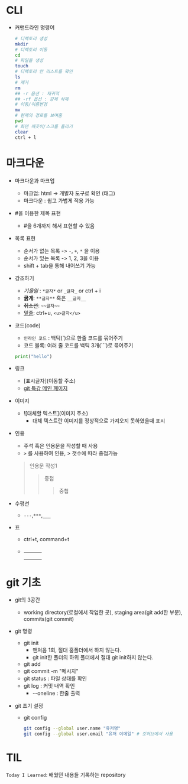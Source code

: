 # CLI

- 커맨드라인 명령어

  ```bash
  # 디렉토리 생성
  mkdir
  # 디렉토리 이동
  cd
  # 파일을 생성
  touch
  # 디렉토리 안 리스트를 확인
  ls
  # 제거
  rm
  ## -r 옵션 : 재귀적 
  ## -rf 옵션 : 강제 삭제
  # 이동/이름변경
  mv
  # 현재의 경로를 보여줌
  pwd
  # 화면 깨끗이/스크롤 올리기
  clear
  ctrl + l 
  ```

  

# 마크다운 

- 마크다운과 마크업
  - 마크업: html -> 개발자 도구로 확인 (태그)
  - 마크다운 : 쉽고 가볍게 적용 가능

- #을 이용한 제목 표현
  -  #을 6개까지 해서 표현할 수 있음

- 목록 표현

   - 순서가 없는 목록 -> `-`, `+`, `*` 을 이용
   - 순서가 있는 목록 -> 1, 2, 3을 이용
   - shift + tab을 통해 내어쓰기 가능

- 강조하기

   - *기울임* : `*글자*` or `_글자_` or ctrl + i
   - **굵게**: `**글자**` 혹은 `__글자__`
   - ~~취소선~~: `~~글자~~` 
   - <u>밑줄</u>: ctrl+u, `<u>글자</u>`

- 코드(code)

   - `인라인 코드` : 백틱(`)으로 한줄 코드를 묶어주기
   - 코드 블록: 여러 줄 코드를 백틱 3개(```)로 묶어주기

   ```python
   print("hello")
   ```

- 링크

   - [표시글자]\(이동할 주소)
   - [git 특강 메인 페이지](https://www.notion.so/hphk/Git-5-_E-22-02-23-22-02-25-1b97e73779554044b56f15cd57693e9a)

- 이미지 

   - ![대체할 텍스트](이미지 주소)
      - 대체 텍스트란 이미지를 정상적으로 가져오지 못하였을때 표시

- 인용

   - 주석 혹은 인용문을 작성할 때 사용
   - `>` 를 사용하여 인용, > 갯수에 따라 중첩가능

   > 인용문 작성1
   >
   > > 중첩
   > >
   > > > 중첩

- 수평선

   - `---`,`***`,`___`

- 표

   - ctrl+t, command+t
   
   - |      |      |      |
      | ---- | ---- | ---- |
      |      |      |      |
      |      |      |      |
      |      |      |      |
   
      
   

# git 기초

- git의 3공간
  - working directory(로컬에서 작업한 곳), staging area(git add한 부분), commits(git commit)

- git 명령
  - git init
    - 맨처음 1회, 절대 홈폴더에서 하지 않는다.
    - git init한 폴더의 하위 폴더에서 절대 git init하지 않는다.
  - git add 
  - git commit -m "메시지"
  - git status : 파일 상태를 확인
  - git log : 커밋 내역 확인
    - --oneline : 한줄 출력

- git 초기 설정

  - git config

    ```bash
    git config --global user.name "유저명"
    git config --global user.email "유저 이메일" # 깃허브에서 사용
    ```

# TIL

 `Today I Learned`: 배웠던 내용들 기록하는 repository

